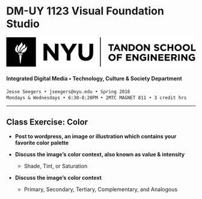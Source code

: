 # DM-UY 1123 Visual Foundation Studio

![NYU](nyu_soe_logo.png)
#### Integrated Digital Media • Technology, Culture & Society Department 

    Jesse Seegers • jseegers@nyu.edu • Spring 2016 
    Mondays & Wednesdays • 6:30-8:20PM • 2MTC MAGNET 811 • 3 credit hrs
---

## Class Exercise: Color

* **Post to wordpress, an image or illustration which contains your favorite color palette**

* **Discuss the image’s color context, also known as value & intensity**
  * Shade, Tint, or Saturation 

* **Discuss the image’s color context**
  * Primary, Secondary, Tertiary, Complementary, and Analogous

